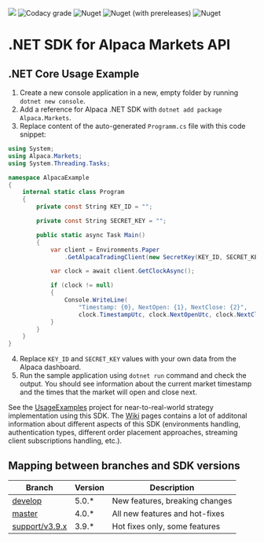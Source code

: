 ![](https://github.com/alpacahq/alpaca-trade-api-csharp/workflows/Build%20and%20Release/badge.svg?branch=master)
![Codacy grade](https://img.shields.io/codacy/grade/7659cd4379964ef190a1088aa879350a?logo=codacy)
![Nuget](https://img.shields.io/nuget/v/Alpaca.Markets?logo=NuGet)
![Nuget (with prereleases)](https://img.shields.io/nuget/vpre/Alpaca.Markets?logo=NuGet)
![Nuget](https://img.shields.io/nuget/dt/Alpaca.Markets?logo=NuGet)

# .NET SDK for Alpaca Markets API

## .NET Core Usage Example

1.  Create a new console application in a new, empty folder by running `dotnet new console`.
2.  Add a reference for Alpaca .NET SDK with `dotnet add package Alpaca.Markets`.
3.  Replace content of the auto-generated `Programm.cs` file with this code snippet:
```cs
using System;
using Alpaca.Markets;
using System.Threading.Tasks;

namespace AlpacaExample
{
    internal static class Program
    {
        private const String KEY_ID = "";

        private const String SECRET_KEY = "";

        public static async Task Main()
        {
            var client = Environments.Paper
                .GetAlpacaTradingClient(new SecretKey(KEY_ID, SECRET_KEY));

            var clock = await client.GetClockAsync();

            if (clock != null)
            {
                Console.WriteLine(
                    "Timestamp: {0}, NextOpen: {1}, NextClose: {2}",
                    clock.TimestampUtc, clock.NextOpenUtc, clock.NextCloseUtc);
            }
        }
    }
}
```
4.  Replace `KEY_ID` and `SECRET_KEY` values with your own data from the Alpaca dashboard.
5.  Run the sample application using `dotnet run` command and check the output. You should see information about the current market timestamp and the times that the market will open and close next.

See the [UsageExamples](../../tree/develop/UsageExamples) project for near-to-real-world strategy implementation using this SDK. The [Wiki](https://github.com/alpacahq/alpaca-trade-api-csharp/wiki) pages contains a lot of additonal information about different aspects of this SDK (environments handling, authentication types, different order placement approaches, streaming client subscriptions handling, etc.).

## Mapping between branches and SDK versions

| Branch                                       | Version | Description                    |
| -------------------------------------------- | ------- | ------------------------------ |
| [develop](../../tree/develop)                | 5.0.*   | New features, breaking changes |
| [master](../../tree/master)                  | 4.0.*   | All new features and hot-fixes |
| [support/v3.9.x](../../tree/support/v3.9.x)  | 3.9.*   | Hot fixes only, some features  |
